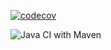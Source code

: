 [![codecov](https://codecov.io/gh/testowanieaplikacjijavaug/laboratorium-7-crazyiwan/branch/master/graph/badge.svg)](https://codecov.io/gh/testowanieaplikacjijavaug/laboratorium-7-crazyiwan)

![Java CI with Maven](https://github.com/testowanieaplikacjijavaug/laboratorium-7-crazyiwan/workflows/Java%20CI%20with%20Maven/badge.svg)
